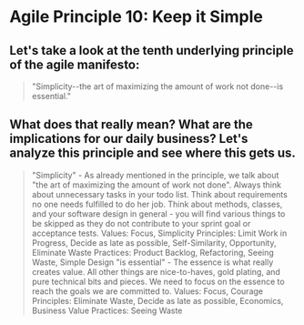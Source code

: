 # Agile Principle 10: Keep it Simple

## Let's take a look at the tenth underlying principle of the agile manifesto:

> "Simplicity--the art of maximizing the amount of work not done--is essential."

## What does that really mean? What are the implications for our daily business? Let's analyze this principle and see where this gets us.

> "Simplicity" - As already mentioned in the principle, we talk about "the art of maximizing the amount of work not done". Always think about unnecessary tasks in your todo list. Think about requirements no one needs fulfilled to do her job. Think about methods, classes, and your software design in general - you will find various things to be skipped as they do not contribute to your sprint goal or acceptance tests.
Values: Focus, Simplicity
Principles: Limit Work in Progress, Decide as late as possible, Self-Similarity, Opportunity, Eliminate Waste
Practices: Product Backlog, Refactoring, Seeing Waste, Simple Design
"is essential" - The essence is what really creates value. All other things are nice-to-haves, gold plating, and pure technical bits and pieces. We need to focus on the essence to reach the goals we are committed to.
Values: Focus, Courage
Principles: Eliminate Waste, Decide as late as possible, Economics, Business Value
Practices: Seeing Waste
